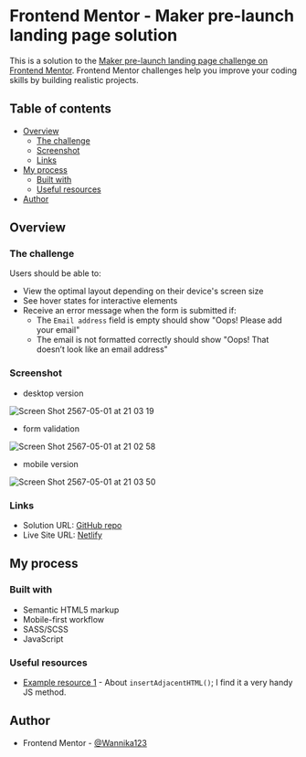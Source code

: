 # Frontend Mentor - Maker pre-launch landing page solution

This is a solution to the [Maker pre-launch landing page challenge on Frontend Mentor](https://www.frontendmentor.io/challenges/maker-prelaunch-landing-page-WVZIJtKLd). Frontend Mentor challenges help you improve your coding skills by building realistic projects. 

## Table of contents

- [Overview](#overview)
  - [The challenge](#the-challenge)
  - [Screenshot](#screenshot)
  - [Links](#links)
- [My process](#my-process)
  - [Built with](#built-with)
  - [Useful resources](#useful-resources)
- [Author](#author)

## Overview

### The challenge

Users should be able to:

- View the optimal layout depending on their device's screen size
- See hover states for interactive elements
- Receive an error message when the form is submitted if:
  - The `Email address` field is empty should show "Oops! Please add your email"
  - The email is not formatted correctly should show "Oops! That doesn’t look like an email address"

### Screenshot

- desktop version

![Screen Shot 2567-05-01 at 21 03 19](https://github.com/Wannika123/fem-landingPage5/assets/142564014/066fd936-ebbe-4d14-a965-5b1364315865)

- form validation

![Screen Shot 2567-05-01 at 21 02 58](https://github.com/Wannika123/fem-landingPage5/assets/142564014/c804074f-2150-42b2-83ac-75759bfd502e)

- mobile version

![Screen Shot 2567-05-01 at 21 03 50](https://github.com/Wannika123/fem-landingPage5/assets/142564014/f00e562f-7477-43b1-8dc8-af16a3881323)

### Links

- Solution URL: [GitHub repo](https://github.com/Wannika123/fem-landingPage5)
- Live Site URL: [Netlify](https://66324f0b45d576dbe64ba152--velvety-basbousa-fa7cc1.netlify.app/)

## My process

### Built with

- Semantic HTML5 markup
- Mobile-first workflow
- SASS/SCSS
- JavaScript

### Useful resources

- [Example resource 1](https://developer.mozilla.org/en-US/docs/Web/API/Element/insertAdjacentHTML) - About `insertAdjacentHTML()`; I find it a very handy JS method.

## Author

- Frontend Mentor - [@Wannika123](https://www.frontendmentor.io/profile/Wannika123)